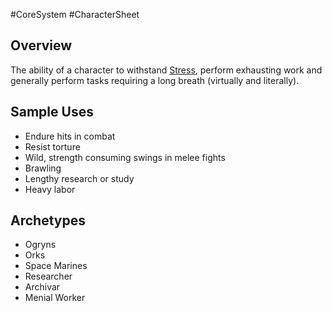 #CoreSystem #CharacterSheet 
## Overview
The ability of a character to withstand [Stress](/Combat/Stress.md), perform exhausting work and generally perform tasks requiring a long breath (virtually and literally).

## Sample Uses
* Endure hits in combat
* Resist torture
* Wild, strength consuming swings in melee fights
* Brawling
* Lengthy research or study
* Heavy labor 

## Archetypes
* Ogryns
* Orks
* Space Marines
* Researcher
* Archivar
* Menial Worker